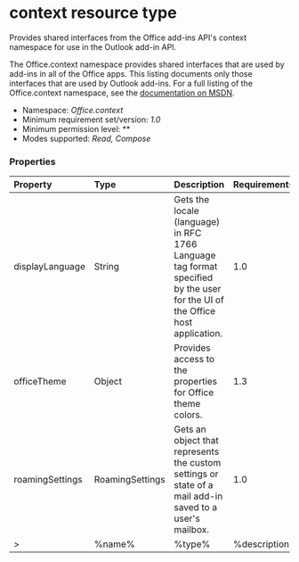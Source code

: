 # context resource type

Provides shared interfaces from the Office add-ins API's context namespace for use in the Outlook add-in API.

The Office.context namespace provides shared interfaces that are used by add-ins in all of the Office apps. This listing documents only those interfaces that are used by Outlook add-ins. For a full listing of the Office.context namespace, see the [documentation on MSDN](https://msdn.microsoft.com/EN-US/library/office/fp161104.aspx).

*	Namespace: *Office.context*
*	Minimum requirement set/version: *1.0*
*	Minimum permission level: **
*	Modes supported: *Read, Compose*


### Properties

| Property	   | Type	| Description| Requirements|
|:-------------|:-------|:-----------|:------------|
|displayLanguage      | String | Gets the locale (language) in RFC 1766 Language tag format specified by the user for the UI of the Office host application. | 1.0 |  
|officeTheme      | Object | Provides access to the properties for Office theme colors. | 1.3 |  
|roamingSettings      | RoamingSettings | Gets an object that represents the custom settings or state of a mail add-in saved to a user's mailbox. | 1.0 |  
>|%name%      | %type% | %description% | %req% |


